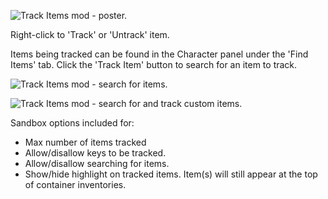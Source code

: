 ![Track Items mod - poster.](C:\Users\amesh\Zomboid\Workshop\TrackItems\Contents\mods\TrackItems\poster.gif)

Right-click to 'Track' or 'Untrack' item.

Items being tracked can be found in the Character panel under the 'Find Items' tab. Click the 'Track Item' button to search for an item to track.

![Track Items mod - search for items.](C:\Users\amesh\Zomboid\Workshop\TrackItems\Contents\mods\TrackItems\info_panel.gif)

![Track Items mod - search for and track custom items.](C:\Users\amesh\Zomboid\Workshop\TrackItems\Contents\mods\TrackItems\custom_items.gif)

Sandbox options included for:

- Max number of items tracked
- Allow/disallow keys to be tracked.
- Allow/disallow searching for items.
- Show/hide highlight on tracked items. Item(s) will still appear at the top of container inventories.

